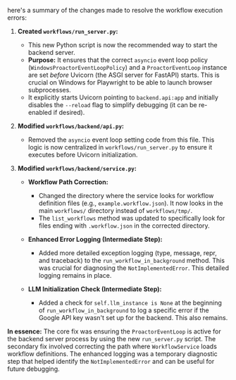 here's a summary of the changes made to resolve the workflow execution errors:

1. __Created `workflows/run_server.py`:__

   - This new Python script is now the recommended way to start the backend server.
   - __Purpose:__ It ensures that the correct `asyncio` event loop policy (`WindowsProactorEventLoopPolicy`) and a `ProactorEventLoop` instance are set *before* Uvicorn (the ASGI server for FastAPI) starts. This is crucial on Windows for Playwright to be able to launch browser subprocesses.
   - It explicitly starts Uvicorn pointing to `backend.api:app` and initially disables the `--reload` flag to simplify debugging (it can be re-enabled if desired).

2. __Modified `workflows/backend/api.py`:__

   - Removed the `asyncio` event loop setting code from this file. This logic is now centralized in `workflows/run_server.py` to ensure it executes before Uvicorn initialization.

3. __Modified `workflows/backend/service.py`:__

   - __Workflow Path Correction:__

     - Changed the directory where the service looks for workflow definition files (e.g., `example.workflow.json`). It now looks in the main `workflows/` directory instead of `workflows/tmp/`.
     - The `list_workflows` method was updated to specifically look for files ending with `.workflow.json` in the corrected directory.

   - __Enhanced Error Logging (Intermediate Step):__
     - Added more detailed exception logging (type, message, repr, and traceback) to the `run_workflow_in_background` method. This was crucial for diagnosing the `NotImplementedError`. This detailed logging remains in place.

   - __LLM Initialization Check (Intermediate Step):__
     - Added a check for `self.llm_instance is None` at the beginning of `run_workflow_in_background` to log a specific error if the Google API key wasn't set up for the backend. This also remains.

__In essence:__ The core fix was ensuring the `ProactorEventLoop` is active for the backend server process by using the new `run_server.py` script. The secondary fix involved correcting the path where `WorkflowService` loads workflow definitions. The enhanced logging was a temporary diagnostic step that helped identify the `NotImplementedError` and can be useful for future debugging.
